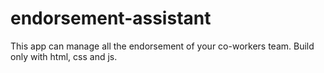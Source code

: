# endorsement-assistant
 This app can manage all the endorsement of your co-workers team. Build only with html, css and js.
